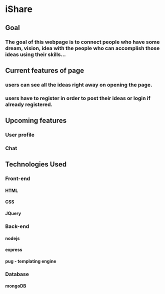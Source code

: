 # iShare

## Goal

### The goal of this webpage is to connect people who have some dream, vision, idea with the people who can accomplish those ideas using their skills...

## Current features of page

### users can see all the ideas right away on opening the page.

### users have to register in order to post their ideas or login if already registered.

## Upcoming features

### User profile

### Chat

## Technologies Used

### Front-end

#### HTML

#### CSS

#### JQuery

### Back-end

#### nodejs

#### express

#### pug - templating engine

### Database

#### mongoDB
